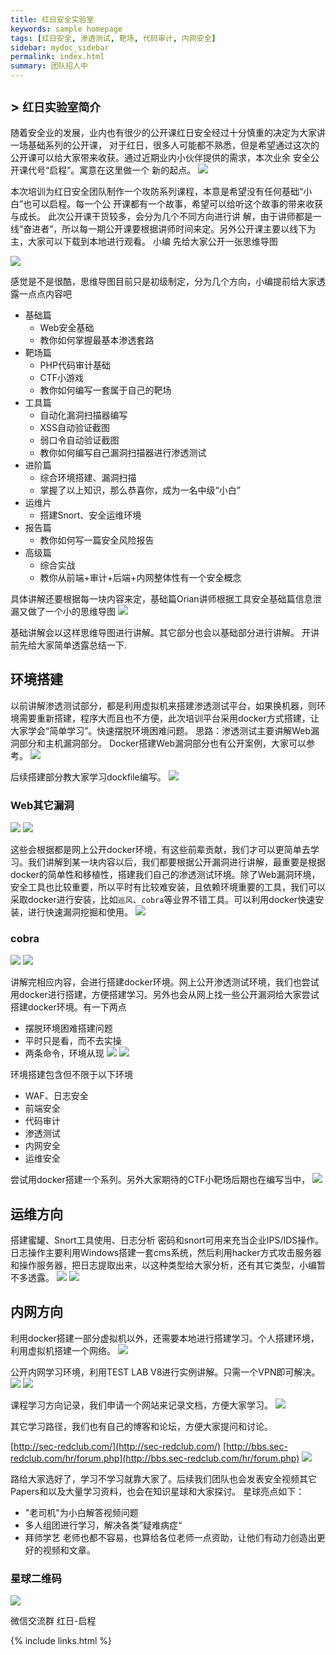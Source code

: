 ```yaml
---
title: 红日安全实验室
keywords: sample homepage
tags: [红日安全, 渗透测试, 靶场, 代码审计, 内网安全]
sidebar: mydoc_sidebar
permalink: index.html
summary: 团队招人中
---
```


## > `红日实验室简介`


随着安全业的发展，业内也有很少的公开课红日安全经过十分慎重的决定为大家讲一场基础系列的公开课，
对于红日，很多人可能都不熟悉，但是希望通过这次的公开课可以给大家带来收获。通过近期业内小伙伴提供的需求，本次业余
安全公开课代号“启程”。寓意在这里做一个 新的起点。
![](https://raw.githubusercontent.com/redBu1l/Redclub-Launch/master/%E6%94%BB%E9%98%B2%E7%AC%AC%E4%B8%80%E8%8A%82/%E5%9B%BE%E7%89%87%201_meitu_1.jpg)

本次培训为红日安全团队制作一个攻防系列课程，本意是希望没有任何基础“小白”也可以启程。每一个公
开课都有一个故事，希望可以给听这个故事的带来收获与成长。
此次公开课干货较多，会分为几个不同方向进行讲
解，由于讲师都是一线“奋进者”，所以每一期公开课要根据讲师时间来定。另外公开课主要以线下为主，大家可以下载到本地进行观看。
小编
先给大家公开一张思维导图

![](https://raw.githubusercontent.com/redBu1l/Redclub-Launch/master/%E6%94%BB%E9%98%B2%E7%AC%AC%E4%B8%80%E8%8A%82/%E5%9B%BE%E7%89%87%202_meitu_2.jpg)

感觉是不是很酷，思维导图目前只是初级制定，分为几个方向，小编提前给大家透露一点点内容吧
- 基础篇
  + Web安全基础
  + 教你如何掌握最基本渗透套路
- 靶场篇
  + PHP代码审计基础
  + CTF小游戏
  + 教你如何编写一套属于自己的靶场
- 工具篇
  + 自动化漏洞扫描器编写
  + XSS自动验证截图
  + 弱口令自动验证截图
  + 教你如何编写自己漏洞扫描器进行渗透测试
- 进阶篇
  + 综合环境搭建、漏洞扫描
  + 掌握了以上知识，那么恭喜你，成为一名中级“小白”
- 运维片
  + 搭建Snort、安全运维环境
- 报告篇
  + 教你如何写一篇安全风险报告
- 高级篇
  + 综合实战
  + 教你从前端+审计+后端+内网整体性有一个安全概念

具体讲解还要根据每一块内容来定，基础篇Orian讲师根据工具安全基础篇信息泄漏又做了一个小的思维导图
![](https://raw.githubusercontent.com/redBu1l/Redclub-Launch/master/%E6%94%BB%E9%98%B2%E7%AC%AC%E4%B8%80%E8%8A%82/%E5%9B%BE%E7%89%87%203_meitu_3.jpg)

基础讲解会以这样思维导图进行讲解。其它部分也会以基础部分进行讲解。
开讲前先给大家简单透露总结一下.
## 环境搭建
以前讲解渗透测试部分，都是利用虚拟机来搭建渗透测试平台，如果换机器，则环境需要重新搭建，程序大而且也不方便，此次培训平台采用docker方式搭建，让大家学会“简单学习”。快速摆脱环境困难问题。
思路：渗透测试主要讲解Web漏洞部分和主机漏洞部分。
Docker搭建Web漏洞部分也有公开案例，大家可以参考。
![](https://raw.githubusercontent.com/redBu1l/Redclub-Launch/master/%E6%94%BB%E9%98%B2%E7%AC%AC%E4%B8%80%E8%8A%82/%E5%9B%BE%E7%89%87%204_meitu_5.jpg)

后续搭建部分教大家学习dockfile编写。
![](https://raw.githubusercontent.com/redBu1l/Redclub-Launch/master/%E6%94%BB%E9%98%B2%E7%AC%AC%E4%B8%80%E8%8A%82/%E5%9B%BE%E7%89%87%205_meitu_6.jpg)

### Web其它漏洞

![](https://raw.githubusercontent.com/redBu1l/Redclub-Launch/master/%E6%94%BB%E9%98%B2%E7%AC%AC%E4%B8%80%E8%8A%82/%E5%9B%BE%E7%89%87%206_meitu_7.jpg)
![](https://raw.githubusercontent.com/redBu1l/Redclub-Launch/master/%E6%94%BB%E9%98%B2%E7%AC%AC%E4%B8%80%E8%8A%82/%E5%9B%BE%E7%89%87%207_meitu_8.jpg)

这些会根据都是网上公开docker环境，有这些前辈贡献，我们才可以更简单去学习。我们讲解到某一块内容以后，我们都要根据公开漏洞进行讲解，最重要是根据docker的简单性和移植性，搭建我们自己的渗透测试环境。除了Web漏洞环境，安全工具也比较重要，所以平时有比较难安装，且依赖环境重要的工具，我们可以采取docker进行安装，比如`巡风`、`cobra`等业界不错工具。可以利用docker快速安装，进行快速漏洞挖掘和使用。
![](https://raw.githubusercontent.com/redBu1l/Redclub-Launch/master/%E6%94%BB%E9%98%B2%E7%AC%AC%E4%B8%80%E8%8A%82/%E5%9B%BE%E7%89%87%208_meitu_9.jpg)

### cobra

![](https://raw.githubusercontent.com/redBu1l/Redclub-Launch/master/%E6%94%BB%E9%98%B2%E7%AC%AC%E4%B8%80%E8%8A%82/%E5%9B%BE%E7%89%87%209_meitu_10.jpg)
![](https://raw.githubusercontent.com/redBu1l/Redclub-Launch/master/%E6%94%BB%E9%98%B2%E7%AC%AC%E4%B8%80%E8%8A%82/%E5%9B%BE%E7%89%87%2010_meitu_11.jpg)

讲解完相应内容，会进行搭建docker环境。网上公开渗透测试环境，我们也尝试用docker进行搭建，方便搭建学习。另外也会从网上找一些公开漏洞给大家尝试搭建docker环境。有一下两点
- 摆脱环境困难搭建问题
- 平时只是看，而不去实操
- 两条命令，环境从现
![](https://raw.githubusercontent.com/redBu1l/Redclub-Launch/master/%E6%94%BB%E9%98%B2%E7%AC%AC%E4%B8%80%E8%8A%82/%E5%9B%BE%E7%89%87%2011_meitu_12.jpg)
![](https://raw.githubusercontent.com/redBu1l/Redclub-Launch/master/%E6%94%BB%E9%98%B2%E7%AC%AC%E4%B8%80%E8%8A%82/%E5%9B%BE%E7%89%87%2012_meitu_13.jpg)

环境搭建包含但不限于以下环境
- WAF、日志安全
- 前端安全
- 代码审计
- 渗透测试
- 内网安全
- 运维安全

尝试用docker搭建一个系列。另外大家期待的CTF小靶场后期也在编写当中，
![](https://raw.githubusercontent.com/redBu1l/Redclub-Launch/master/%E6%94%BB%E9%98%B2%E7%AC%AC%E4%B8%80%E8%8A%82/%E5%9B%BE%E7%89%87%2013_meitu_14.jpg)
## 运维方向
搭建蜜罐、Snort工具使用、日志分析
密码和snort可用来充当企业IPS/IDS操作。日志操作主要利用Windows搭建一套cms系统，然后利用hacker方式攻击服务器和操作服务器，把日志提取出来，以这种类型给大家分析，还有其它类型，小编暂不多透露。
![](https://raw.githubusercontent.com/redBu1l/Redclub-Launch/master/%E6%94%BB%E9%98%B2%E7%AC%AC%E4%B8%80%E8%8A%82/%E5%9B%BE%E7%89%87%2014_meitu_15.jpg)
![](https://raw.githubusercontent.com/redBu1l/Redclub-Launch/master/%E6%94%BB%E9%98%B2%E7%AC%AC%E4%B8%80%E8%8A%82/%E5%9B%BE%E7%89%87%2015_meitu_16.jpg)
## 内网方向
利用docker搭建一部分虚拟机以外，还需要本地进行搭建学习。个人搭建环境，利用虚拟机搭建一个网络。
![](https://raw.githubusercontent.com/redBu1l/Redclub-Launch/master/%E6%94%BB%E9%98%B2%E7%AC%AC%E4%B8%80%E8%8A%82/%E5%9B%BE%E7%89%87%2016_meitu_17.jpg)

公开内网学习环境，利用TEST LAB V8进行实例讲解。只需一个VPN即可解决。
![](https://raw.githubusercontent.com/redBu1l/Redclub-Launch/master/%E6%94%BB%E9%98%B2%E7%AC%AC%E4%B8%80%E8%8A%82/%E5%9B%BE%E7%89%87%2017_meitu_18.jpg)
![](https://raw.githubusercontent.com/redBu1l/Redclub-Launch/master/%E6%94%BB%E9%98%B2%E7%AC%AC%E4%B8%80%E8%8A%82/%E5%9B%BE%E7%89%87%2018_meitu_19.jpg)

课程学习方向记录，我们申请一个网站来记录文档，方便大家学习。
![](https://raw.githubusercontent.com/redBu1l/Redclub-Launch/master/%E6%94%BB%E9%98%B2%E7%AC%AC%E4%B8%80%E8%8A%82/%E5%9B%BE%E7%89%87%2019_meitu_20.jpg)

其它学习路径，我们也有自己的博客和论坛，方便大家提问和讨论。

[http://sec-redclub.com/](http://sec-redclub.com/)
[http://bbs.sec-redclub.com/hr/forum.php](http://bbs.sec-redclub.com/hr/forum.php)
![](https://raw.githubusercontent.com/redBu1l/Redclub-Launch/master/%E6%94%BB%E9%98%B2%E7%AC%AC%E4%B8%80%E8%8A%82/%E5%9B%BE%E7%89%87%2020_meitu_21.jpg)

路给大家选好了，学习不学习就靠大家了。后续我们团队也会发表安全视频其它Papers和以及大量学习资料，也会在知识星球和大家探讨。
星球亮点如下：
- "老司机"为小白解答视频问题
- 多人组团进行学习，解决各类”疑难病症“
- 拜师学艺
老师也都不容易，也算给各位老师一点资助，让他们有动力创造出更好的视频和文章。
### 星球二维码

![](https://raw.githubusercontent.com/redBu1l/Redclub-Launch/master/%E6%94%BB%E9%98%B2%E7%AC%AC%E4%B8%80%E8%8A%82/%E5%9B%BE%E7%89%87%2021_meitu_22.jpg)

微信交流群
红日-启程


{% include links.html %}
